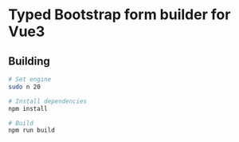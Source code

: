 # Typed Bootstrap form builder for Vue3

## Building

```bash
# Set engine
sudo n 20

# Install dependencies
npm install

# Build
npm run build
```
